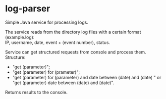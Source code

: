 # log-parser
Simple Java service for processing logs.

The service reads from the directory log files with a certain format (example.log):  
IP, username, date, event + (event number), status.  

Service can get structured requests from console and process them.  
Structure:
- "get (parameter)";
- "get (parameter) for (prameter)";
- "get (parameter) for (parameter) and date between (date) and (date) " or "get (parameter) date between (date) and (date)".  

Returns results to the console.
